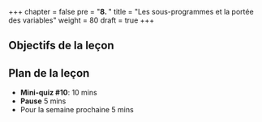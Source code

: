 +++
chapter = false
pre = "<b>8. </b>"
title = "Les sous-programmes et la portée des variables"
weight = 80
draft = true
+++

## Objectifs de la leçon




## Plan de la leçon

- **Mini-quiz #10**:  10 mins
- **Pause** 5 mins
- Pour la semaine prochaine 5 mins